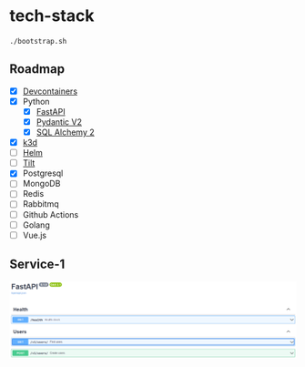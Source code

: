 # tech-stack

```
./bootstrap.sh
```

## Roadmap

- [x] [Devcontainers](https://code.visualstudio.com/docs/devcontainers/containers)
- [x] Python
  - [x] [FastAPI](https://fastapi.tiangolo.com)
  - [x] [Pydantic V2](https://docs.pydantic.dev/latest)
  - [x] [SQL Alchemy 2](https://docs.sqlalchemy.org/en/20)
- [x] [k3d](https://k3d.io)
- [ ] [Helm](https://helm.sh)
- [ ] [Tilt](https://tilt.dev)
- [x] Postgresql
- [ ] MongoDB
- [ ] Redis
- [ ] Rabbitmq
- [ ] Github Actions
- [ ] Golang
- [ ] Vue.js

## Service-1

![Servie-1: Swagger](assets/service-1_swagger.png 'Service-1: Swagger')
